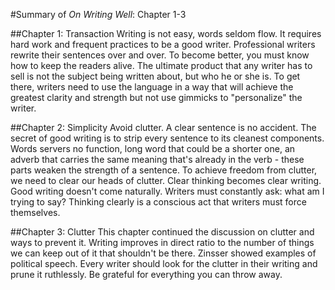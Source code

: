 #Summary of *On Writing Well*: Chapter 1-3

##Chapter 1: Transaction
Writing is not easy, words seldom flow. It requires hard work and frequent practices to be a good writer. Professional writers rewrite their sentences over and over. To become better, you must know how to keep the readers alive. The ultimate product that any writer has to sell is not the subject being written about, but who he or she is. To get there, writers need to use the language in a way that will achieve the greatest clarity and strength but not use gimmicks to "personalize" the writer.

##Chapter 2: Simplicity
Avoid clutter. A clear sentence is no accident. The secret of good writing is to strip every sentence to its cleanest components. Words servers no function, long word that could be a shorter one, an adverb that carries the same meaning that's already in the verb - these parts weaken the strength of a sentence. To achieve freedom from clutter, we need to clear our heads of clutter. Clear thinking becomes clear writing. Good writing doesn't come naturally. Writers must constantly ask: what am I trying to say? Thinking clearly is a conscious act that writers must force themselves.

##Chapter 3: Clutter
This chapter continued the discussion on clutter and ways to prevent it. Writing improves in direct ratio to the number of things we can keep out of it that shouldn't be there. Zinsser showed examples of political speech. Every writer should look for the clutter in their writing and prune it ruthlessly. Be grateful for everything you can throw away.
